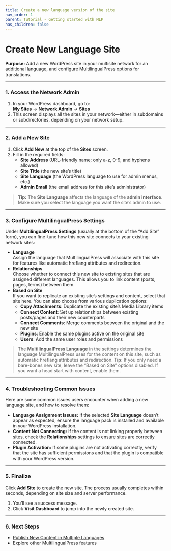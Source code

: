 ```yaml
---
title: Create a new language version of the site
nav_order: 1
parent: Tutorial - Getting started with MLP
has_children: false
---
```


# Create New Language Site

**Purpose:** Add a new WordPress site in your multisite network for an additional language, and configure MultilingualPress options for translations.

---

### 1. Access the Network Admin

1. In your WordPress dashboard, go to:  
   **My Sites** → **Network Admin** → **Sites**  
2. This screen displays all the sites in your network—either in subdomains or subdirectories, depending on your network setup.

---

### 2. Add a New Site

1. Click **Add New** at the top of the **Sites** screen.  
2. Fill in the required fields:
   - **Site Address** (URL-friendly name; only a-z, 0-9, and hyphens allowed)  
   - **Site Title** (the new site’s title)  
   - **Site Language** (the WordPress language to use for admin menus, etc.)  
   - **Admin Email** (the email address for this site’s administrator)

> **Tip:** The **Site Language** affects the language of the **admin interface**. Make sure you select the language you want the site’s admin to use.  

---

### 3. Configure MultilingualPress Settings

Under **MultilingualPress Settings** (usually at the bottom of the “Add Site” form), you can fine-tune how this new site connects to your existing network sites:

- **Language**  
   Assign the language that MultilingualPress will associate with this site for features like automatic hreflang attributes and redirection.
- **Relationships**  
   Choose whether to connect this new site to existing sites that are assigned different languages. This allows you to link content (posts, pages, terms) between them.
- **Based on Site**  
   If you want to replicate an existing site’s settings and content, select that site here. You can also choose from various duplication options:
    - **Copy Attachments**: Duplicate the existing site’s Media Library items  
    - **Connect Content**: Set up relationships between existing posts/pages and their new counterparts  
    - **Connect Comments**: Merge comments between the original and the new site  
    - **Plugins**: Enable the same plugins active on the original site  
    - **Users**: Add the same user roles and permissions

> The **MultilingualPress Language** in the settings determines the language MultilingualPress uses for the content on this site, such as automatic hreflang attributes and redirection.
> **Tip:** If you only need a bare-bones new site, leave the “Based on Site” options disabled. If you want a head start with content, enable them.

---

### 4. Troubleshooting Common Issues

Here are some common issues users encounter when adding a new language site, and how to resolve them:

- **Language Assignment Issues:** If the selected **Site Language** doesn’t appear as expected, ensure the language pack is installed and available in your WordPress installation.
- **Content Not Connecting:** If the content is not linking properly between sites, check the **Relationships** settings to ensure sites are correctly connected.
- **Plugin Activation:** If some plugins are not activating correctly, verify that the site has sufficient permissions and that the plugin is compatible with your WordPress version.

---

### 5. Finalize

Click **Add Site** to create the new site. The process usually completes within seconds, depending on site size and server performance.

1. You’ll see a success message.
2. Click **Visit Dashboard** to jump into the newly created site.

---

### 6. Next Steps

- [Publish New Content in Multiple Languages](#publish-new-content-in-multiple-languages)
- Explore other MultilingualPress features
